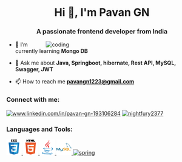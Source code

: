 <h1 align="center">Hi 👋, I'm Pavan GN</h1>
<h3 align="center">A passionate frontend developer from India</h3>

<img align="right"  alt="coding" width="400" src="https://www.google.com/url?sa=i&url=https%3A%2F%2Fgiphy.com%2Fexplore%2Fprogrammer&psig=AOvVaw0FZpHrX8q7ZDNRKWB1hn_L&ust=1704891579684000&source=images&cd=vfe&opi=89978449&ved=0CBEQjRxqFwoTCOjEqKKu0IMDFQAAAAAdAAAAABAD.gif">

- 🌱 I’m currently learning **Mongo DB**

- 💬 Ask me about **Java, Springboot, hibernate, Rest API, MySQL, Swagger, JWT**

- 📫 How to reach me **pavangn1223@gmail.com**

<h3 align="left">Connect with me:</h3>
<p align="left">
<a href="https://linkedin.com/in/www.linkedin.com/in/pavan-gn-193106284" target="blank"><img align="center" src="https://raw.githubusercontent.com/rahuldkjain/github-profile-readme-generator/master/src/images/icons/Social/linked-in-alt.svg" alt="www.linkedin.com/in/pavan-gn-193106284" height="30" width="40" /></a>
<a href="https://instagram.com/nightfury2377" target="blank"><img align="center" src="https://raw.githubusercontent.com/rahuldkjain/github-profile-readme-generator/master/src/images/icons/Social/instagram.svg" alt="nightfury2377" height="30" width="40" /></a>
</p>

<h3 align="left">Languages and Tools:</h3>
<p align="left"> <a href="https://www.w3schools.com/css/" target="_blank" rel="noreferrer"> <img src="https://raw.githubusercontent.com/devicons/devicon/master/icons/css3/css3-original-wordmark.svg" alt="css3" width="40" height="40"/> </a> <a href="https://www.w3.org/html/" target="_blank" rel="noreferrer"> <img src="https://raw.githubusercontent.com/devicons/devicon/master/icons/html5/html5-original-wordmark.svg" alt="html5" width="40" height="40"/> </a> <a href="https://www.java.com" target="_blank" rel="noreferrer"> <img src="https://raw.githubusercontent.com/devicons/devicon/master/icons/java/java-original.svg" alt="java" width="40" height="40"/> </a> <a href="https://www.mysql.com/" target="_blank" rel="noreferrer"> <img src="https://raw.githubusercontent.com/devicons/devicon/master/icons/mysql/mysql-original-wordmark.svg" alt="mysql" width="40" height="40"/> </a> <a href="https://spring.io/" target="_blank" rel="noreferrer"> <img src="https://www.vectorlogo.zone/logos/springio/springio-icon.svg" alt="spring" width="40" height="40"/> </a> </p>
